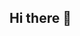 ## Hi there 👋

<!--
**Uzair-32/Uzair-32** is a ✨ _special_ ✨ repository because its `README.md` (this file) appears on your GitHub profile.

Here are some ideas to get you started:

- 🔭 I’m currently working on a game.
- 🌱 I’m currently learning Unity Hub
- 👯 I’m looking to collaborate on Game Development
- 🤔 I’m looking for help with Graphic designing 
- 💬 Ask me about Gaming 
- 📫 How to reach me: muhammaduzair32323@gamil.com
- 😄 Pronouns: he/him
- ⚡ Fun fact: love coding but not a software engineer.
-->
